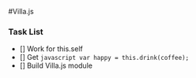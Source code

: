 #Villa.js

### Task List
- [] Work for this.self
- [] Get ```javascript var happy = this.drink(coffee);```
- [] Build Villa.js module